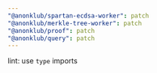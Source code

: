 ```yaml
---
"@anonklub/spartan-ecdsa-worker": patch
"@anonklub/merkle-tree-worker": patch
"@anonklub/proof": patch
"@anonklub/query": patch
---
```


lint: use `type` imports
